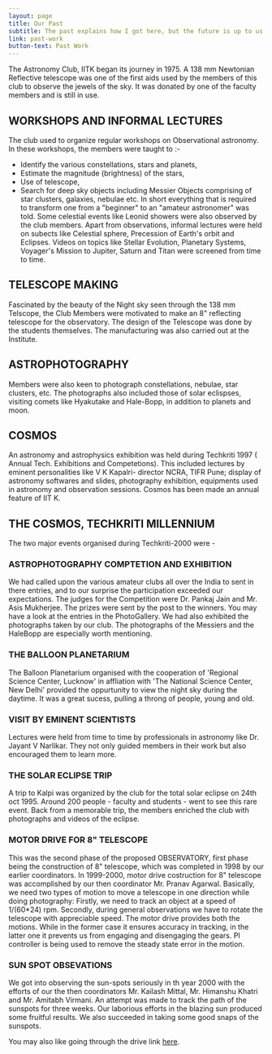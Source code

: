 ```yaml
---
layout: page
title: Our Past
subtitle: The past explains how I got here, but the future is up to us.
link: past-work
button-text: Past Work
---
```


The Astronomy Club, IITK began its journey in 1975. A 138 mm Newtonian Reflective telescope was one of the first aids used by the members of this club to observe the jewels of the sky. It was donated by one of the faculty members and is still in use.

## WORKSHOPS AND INFORMAL LECTURES

The club used to organize regular workshops on Observational astronomy. In these workshops, the members were taught to :-

- Identify the various constellations, stars and planets,
- Estimate the magnitude (brightness) of the stars,
- Use of telescope,
- Search for deep sky objects including Messier Objects comprising of star clusters, galaxies, nebulae etc.
  In short everything that is required to transform one from a "beginner" to an "amateur astronomer" was told. Some celestial events like Leonid showers were also observed by the club members.
  Apart from observations, informal lectures were held on subects like Celestial sphere, Precession of Earth's orbit and Eclipses. Videos on topics like Stellar Evolution, Planetary Systems, Voyager's Mission to Jupiter, Saturn and Titan were screened from time to time.

## TELESCOPE MAKING

Fascinated by the beauty of the Night sky seen through the 138 mm Telscope, the Club Members were motivated to make an 8" reflecting telescope for the observatory. The design of the Telescope was done by the students themselves. The manufacturing was also carried out at the Institute.

## ASTROPHOTOGRAPHY

Members were also keen to photograph constellations, nebulae, star clusters, etc. The photographs also included those of solar eclispses, visiting comets like Hyakutake and Hale-Bopp, in addition to planets and moon.

## COSMOS

An astronomy and astrophysics exhibition was held during Techkriti 1997 ( Annual Tech. Exhibitions and Competetions). This included lectures by eminent personalities like V K Kapalri- director NCRA, TIFR Pune; display of astronomy softwares and slides, photography exhibition, equipments used in astronomy and observation sessions. Cosmos has been made an annual feature of IIT K.

## THE COSMOS, TECHKRITI MILLENNIUM

The two major events organised during Techkriti-2000 were -

### ASTROPHOTOGRAPHY COMPTETION AND EXHIBITION

We had called upon the various amateur clubs all over the India to sent in there entries, and to our surprise the participation exceeded our expectations. The judges for the Competition were Dr. Pankaj Jain and Mr. Asis Mukherjee. The prizes were sent by the post to the winners. You may have a look at the entries in the PhotoGallery.
We had also exhibited the photographs taken by our club. The photographs of the Messiers and the HaleBopp are especially worth mentioning.

### THE BALLOON PLANETARIUM

The Balloon Planetarium organised with the cooperation of 'Regional Science Center, Lucknow' in affliation with 'The National Science Center, New Delhi' provided the oppurtunity to view the night sky during the daytime. It was a great sucess, pulling a throng of people, young and old.

### VISIT BY EMINENT SCIENTISTS

Lectures were held from time to time by professionals in astronomy like Dr. Jayant V Narlikar. They not only guided members in their work but also encouraged them to learn more.

### THE SOLAR ECLIPSE TRIP

A trip to Kalpi was organized by the club for the total solar eclipse on 24th oct 1995. Around 200 people - faculty and students - went to see this rare event. Back from a memorable trip, the members enriched the club with photographs and videos of the eclipse.

### MOTOR DRIVE FOR 8" TELESCOPE

This was the second phase of the proposed OBSERVATORY, first phase being the construction of 8" telescope, which was completed in 1998 by our earlier coordinators. In 1999-2000, motor drive costruction for 8" telescope was accomplished by our then coordinator Mr. Pranav Agarwal. Basically, we need two types of motion to move a telescope in one direction while doing photography:
Firstly, we need to track an object at a speed of 1/(60\*24) rpm. Secondly, during general observations we have to rotate the telescope with appreciable speed. The motor drive provides both the motions. While in the former case it ensures accuracy in tracking, in the latter one it prevents us from engaging and disengaging the gears. PI controller is being used to remove the steady state error in the motion.

### SUN SPOT OBSEVATIONS

We got into observing the sun-spots seriously in th year 2000 with the efforts of our the then coordinators Mr. Kailash Mittal, Mr. Himanshu Khatri and Mr. Amitabh Virmani. An attempt was made to track the path of the sunspots for three weeks. Our laborious efforts in the blazing sun produced some fruitful results. We also succeeded in taking some good snaps of the sunspots.

You may also like going through the drive link [here](https://drive.google.com/drive/folders/1F9RBzVQRmNh8LXwnyuCQbQQKqdYHSl69?usp=sharing).
